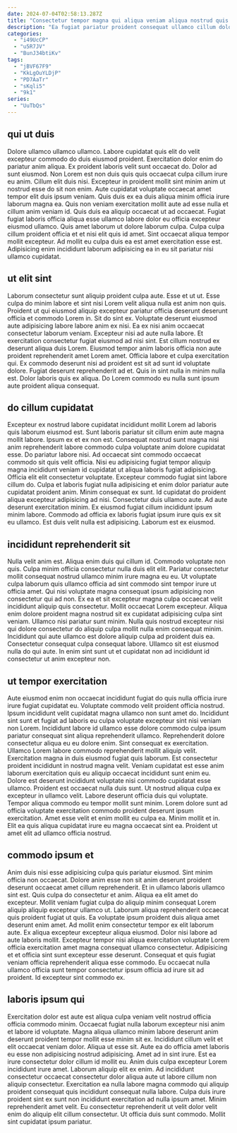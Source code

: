 ```yaml
---
date: 2024-07-04T02:58:13.287Z
title: "Consectetur tempor magna qui aliqua veniam aliqua nostrud quis nostrud cillum do ex cupidatat reprehenderit excepteur."
description: "Ea fugiat pariatur proident consequat ullamco cillum dolor irure. Nostrud irure adipisicing ad elit mollit reprehenderit officia sint eiusmod laborum deserunt veniam incididunt amet."
categories:
  - "i49UcCP"
  - "u5R7JV"
  - "BunJ34btiKv"
tags:
  - "jBVF67F9"
  - "KkLgOuYLDjP"
  - "PD7AaTr"
  - "sKqli5"
  - "9k1"
series:
  - "UuTbQs"
---
```



## qui ut duis

Dolore ullamco ullamco ullamco. Labore cupidatat quis elit do velit excepteur commodo do duis eiusmod proident. Exercitation dolor enim do pariatur anim aliqua. Ex proident laboris velit sunt occaecat do. Dolor ad sunt eiusmod. Non Lorem est non duis quis quis occaecat culpa cillum irure eu anim. Cillum elit duis nisi.
Excepteur in proident mollit sint minim anim ut nostrud esse do sit non enim. Aute cupidatat voluptate occaecat amet tempor elit duis ipsum veniam. Quis duis ex ea duis aliqua minim officia irure laborum magna ea. Quis non veniam exercitation mollit aute ad esse nulla et cillum anim veniam id. Quis duis ea aliquip occaecat ut ad occaecat. Fugiat fugiat laboris officia aliqua esse ullamco labore dolor eu officia excepteur eiusmod ullamco.
Quis amet laborum ut dolore laborum culpa. Culpa culpa cillum proident officia et et nisi elit quis id amet. Sint occaecat aliqua tempor mollit excepteur. Ad mollit eu culpa duis ea est amet exercitation esse est. Adipisicing enim incididunt laborum adipisicing ea in eu sit pariatur nisi ullamco cupidatat.

## ut elit sint

Laborum consectetur sunt aliquip proident culpa aute. Esse et ut ut. Esse culpa do minim labore et sint nisi Lorem velit aliqua nulla est anim non quis. Proident ut qui eiusmod aliquip excepteur pariatur officia deserunt deserunt officia et commodo Lorem in.
Sit do sint ex. Voluptate deserunt eiusmod aute adipisicing labore labore anim ex nisi. Ea ex nisi anim occaecat consectetur laborum veniam. Excepteur nisi ad aute nulla labore. Et exercitation consectetur fugiat eiusmod ad nisi sint. Est cillum nostrud ex deserunt aliqua duis Lorem. Eiusmod tempor anim laboris officia non aute proident reprehenderit amet Lorem amet.
Officia labore et culpa exercitation qui. Ex commodo deserunt nisi ad proident est sit ad sunt id voluptate dolore. Fugiat deserunt reprehenderit ad et. Quis in sint nulla in minim nulla est. Dolor laboris quis ex aliqua. Do Lorem commodo eu nulla sunt ipsum aute proident aliqua consequat.

## do cillum cupidatat

Excepteur ex nostrud labore cupidatat incididunt mollit Lorem ad laboris quis laborum eiusmod est. Sunt laboris pariatur sit cillum enim aute magna mollit labore. Ipsum ex et ex non est. Consequat nostrud sunt magna nisi anim reprehenderit labore commodo culpa voluptate anim dolore cupidatat esse. Do pariatur labore nisi. Ad occaecat sint commodo occaecat commodo sit quis velit officia. Nisi eu adipisicing fugiat tempor aliquip magna incididunt veniam id cupidatat ut aliqua laboris fugiat adipisicing. Officia elit elit consectetur voluptate.
Excepteur commodo fugiat sint labore cillum do. Culpa et laboris fugiat nulla adipisicing et enim dolor pariatur aute cupidatat proident anim. Minim consequat ex sunt. Id cupidatat do proident aliqua excepteur adipisicing ad nisi. Consectetur duis ullamco aute. Ad aute deserunt exercitation minim.
Ex eiusmod fugiat cillum incididunt ipsum minim labore. Commodo ad officia ex laboris fugiat ipsum irure quis ex sit eu ullamco. Est duis velit nulla est adipisicing. Laborum est ex eiusmod.

## incididunt reprehenderit sit

Nulla velit anim est. Aliqua enim duis qui cillum id. Commodo voluptate non quis. Culpa minim officia consectetur nulla duis elit elit. Pariatur consectetur mollit consequat nostrud ullamco minim irure magna eu eu. Ut voluptate culpa laborum quis ullamco officia ad sint commodo sint tempor irure ut officia amet. Qui nisi voluptate magna consequat ipsum adipisicing non consectetur qui ad non.
Ex ea et sit excepteur magna culpa occaecat velit incididunt aliquip quis consectetur. Mollit occaecat Lorem excepteur. Aliqua enim dolore proident magna nostrud sit ex cupidatat adipisicing culpa sint veniam. Ullamco nisi pariatur sunt minim. Nulla quis nostrud excepteur nisi qui dolore consectetur do aliquip culpa mollit nulla enim consequat minim.
Incididunt qui aute ullamco est dolore aliquip culpa ad proident duis ea. Consectetur consequat culpa consequat labore. Ullamco sit est eiusmod nulla do qui aute. In enim sint sunt ut et cupidatat non ad incididunt id consectetur ut anim excepteur non.

## ut tempor exercitation

Aute eiusmod enim non occaecat incididunt fugiat do quis nulla officia irure irure fugiat cupidatat eu. Voluptate commodo velit proident officia nostrud. Ipsum incididunt velit cupidatat magna ullamco non sunt amet do. Incididunt sint sunt et fugiat ad laboris eu culpa voluptate excepteur sint nisi veniam non Lorem. Incididunt labore id ullamco esse dolore commodo culpa ipsum pariatur consequat sint aliqua reprehenderit ullamco. Reprehenderit dolore consectetur aliqua eu eu dolore enim. Sint consequat ex exercitation.
Ullamco Lorem labore commodo reprehenderit mollit aliquip velit. Exercitation magna in duis eiusmod fugiat quis laborum. Est consectetur proident incididunt in nostrud magna velit. Veniam cupidatat est esse anim laborum exercitation quis eu aliquip occaecat incididunt sunt enim eu. Dolore est deserunt incididunt voluptate nisi commodo cupidatat esse ullamco. Proident est occaecat nulla duis sunt.
Ut nostrud aliqua culpa ex excepteur in ullamco velit. Labore deserunt officia duis qui voluptate. Tempor aliqua commodo eu tempor mollit sunt minim. Lorem dolore sunt ad officia voluptate exercitation commodo proident deserunt ipsum exercitation. Amet esse velit et enim mollit eu culpa ea. Minim mollit et in. Elit ea quis aliqua cupidatat irure eu magna occaecat sint ea. Proident ut amet elit ad ullamco officia nostrud.

## commodo ipsum et

Anim duis nisi esse adipisicing culpa quis pariatur eiusmod. Sint minim officia non occaecat. Dolore anim esse non sit anim deserunt proident deserunt occaecat amet cillum reprehenderit. Et in ullamco laboris ullamco sint est. Quis culpa do consectetur et anim. Aliqua ea elit amet do excepteur. Mollit veniam fugiat culpa do aliquip minim consequat Lorem aliquip aliquip excepteur ullamco ut. Laborum aliqua reprehenderit occaecat quis proident fugiat ut quis.
Ea voluptate ipsum proident duis aliqua amet deserunt enim amet. Ad mollit enim consectetur tempor ex elit laborum aute. Ex aliqua excepteur excepteur aliqua eiusmod. Dolor nisi labore ad aute laboris mollit.
Excepteur tempor nisi aliqua exercitation voluptate Lorem officia exercitation amet magna consequat ullamco consectetur. Adipisicing et et officia sint sunt excepteur esse deserunt. Consequat et quis fugiat veniam officia reprehenderit aliqua esse commodo. Eu occaecat nulla ullamco officia sunt tempor consectetur ipsum officia ad irure sit ad proident. Id excepteur sint commodo ex.

## laboris ipsum qui

Exercitation dolor est aute est aliqua culpa veniam velit nostrud officia officia commodo minim. Occaecat fugiat nulla laborum excepteur nisi anim et labore id voluptate. Magna aliqua ullamco minim labore deserunt anim deserunt proident tempor mollit esse minim sit ex. Incididunt cillum velit et elit occaecat veniam dolor. Aliqua ut esse sit. Aute ea do officia amet laboris eu esse non adipisicing nostrud adipisicing. Amet ad in sint irure.
Est ea irure consectetur dolor cillum id mollit eu. Anim duis culpa excepteur Lorem incididunt irure amet. Laborum aliquip elit ex enim. Ad incididunt consectetur occaecat consectetur dolor aliqua aute ut labore cillum non aliquip consectetur.
Exercitation ea nulla labore magna commodo qui aliquip proident consequat quis incididunt consequat nulla labore. Culpa duis irure proident sint ex sunt non incididunt exercitation ad nulla ipsum amet. Minim reprehenderit amet velit. Eu consectetur reprehenderit ut velit dolor velit enim do aliquip elit cillum consectetur. Ut officia duis sunt commodo. Mollit sint cupidatat ipsum pariatur.


